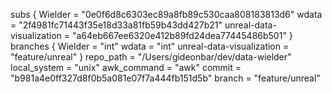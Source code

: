 subs {
  Wielder = "0e0f6d8c6303ec89a8fb89c530caa808183813d6"
  wdata = "2f4981fc71443f35e18d33a81fb59b43dd427b21"
  unreal-data-visualization = "a64eb667ee6320e412b89fd24dea77445486b501"
}
branches {
  Wielder = "int"
  wdata = "int"
  unreal-data-visualization = "feature/unreal"
}
repo_path = "/Users/gideonbar/dev/data-wielder"
local_system = "unix"
awk_command = "awk"
commit = "b981a4e0ff327d8f0b5a081e07f7a444fb151d5b"
branch = "feature/unreal"